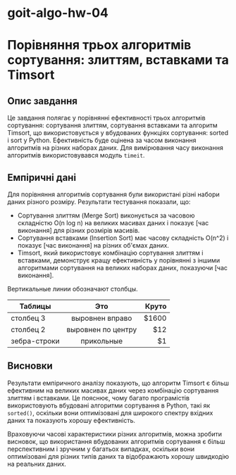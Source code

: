 # goit-algo-hw-04
# Порівняння трьох алгоритмів сортування: злиттям, вставками та Timsort

## Опис завдання

Це завдання полягає у порівнянні ефективності трьох алгоритмів сортування: сортування злиттям, сортування вставками та алгоритм Timsort, що використовується у вбудованих функціях сортування: sorted і sort у Python. Ефективність буде оцінена за часом виконання алгоритмів на різних наборах даних. Для вимірювання часу виконання алгоритмів використовувався модуль `timeit`.

## Емпіричні дані

Для порівняння алгоритмів сортування були використані різні набори даних різного розміру. Результати тестування показали, що:

- Сортування злиттям (Merge Sort) виконується за часовою складністю O(n log n) на великих масивах даних і показує [час виконання] для різних розмірів масивів.
- Сортування вставками (Insertion Sort) має часову складність O(n^2) і показує [час виконання] на різних об'ємах даних.
- Timsort, який використовує комбінацію сортування злиттям і вставками, демонструє кращу ефективність у порівнянні з іншими алгоритмами сортування на великих наборах даних, показуючи [час виконання].

Вертикальные линии обозначают столбцы.

| Таблицы       | Это                | Круто |
| ------------- |:------------------:| -----:|
| столбец 3     | выровнен вправо    | $1600 |
| столбец 2     | выровнен по центру |   $12 |
| зебра-строки  | прикольные         |    $1 |

## Висновки

Результати емпіричного аналізу показують, що алгоритм Timsort є більш ефективним на великих масивах даних через комбінацію сортування злиттям і вставками. Це пояснює, чому багато програмістів використовують вбудовані алгоритми сортування в Python, такі як `sorted()`, оскільки вони оптимізовані для широкого спектру вхідних даних та показують хорошу ефективність.

Враховуючи часові характеристики різних алгоритмів, можна зробити висновок, що використання вбудованих алгоритмів сортування є більш перспективним і зручним у багатьох випадках, оскільки вони оптимізовані для різних типів даних та відображають хорошу швидкодію на реальних даних.